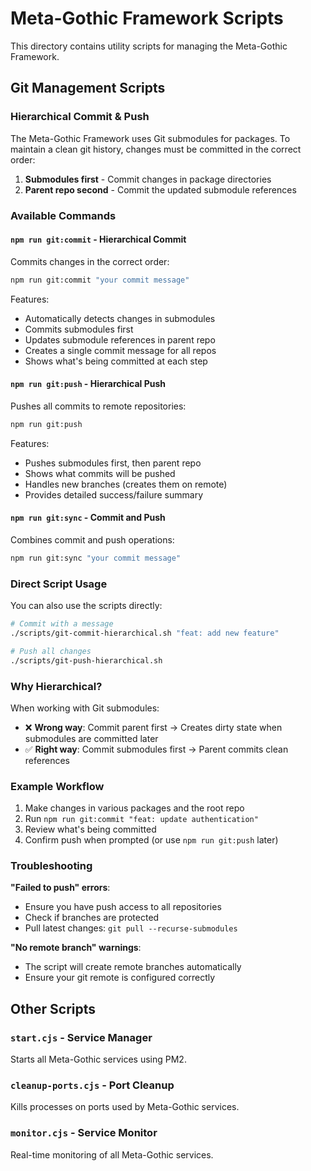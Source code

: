 # Meta-Gothic Framework Scripts

This directory contains utility scripts for managing the Meta-Gothic Framework.

## Git Management Scripts

### Hierarchical Commit & Push

The Meta-Gothic Framework uses Git submodules for packages. To maintain a clean git history, changes must be committed in the correct order:

1. **Submodules first** - Commit changes in package directories
2. **Parent repo second** - Commit the updated submodule references

### Available Commands

#### `npm run git:commit` - Hierarchical Commit
Commits changes in the correct order:
```bash
npm run git:commit "your commit message"
```

Features:
- Automatically detects changes in submodules
- Commits submodules first
- Updates submodule references in parent repo
- Creates a single commit message for all repos
- Shows what's being committed at each step

#### `npm run git:push` - Hierarchical Push
Pushes all commits to remote repositories:
```bash
npm run git:push
```

Features:
- Pushes submodules first, then parent repo
- Shows what commits will be pushed
- Handles new branches (creates them on remote)
- Provides detailed success/failure summary

#### `npm run git:sync` - Commit and Push
Combines commit and push operations:
```bash
npm run git:sync "your commit message"
```

### Direct Script Usage

You can also use the scripts directly:

```bash
# Commit with a message
./scripts/git-commit-hierarchical.sh "feat: add new feature"

# Push all changes
./scripts/git-push-hierarchical.sh
```

### Why Hierarchical?

When working with Git submodules:
- ❌ **Wrong way**: Commit parent first → Creates dirty state when submodules are committed later
- ✅ **Right way**: Commit submodules first → Parent commits clean references

### Example Workflow

1. Make changes in various packages and the root repo
2. Run `npm run git:commit "feat: update authentication"`
3. Review what's being committed
4. Confirm push when prompted (or use `npm run git:push` later)

### Troubleshooting

**"Failed to push" errors**:
- Ensure you have push access to all repositories
- Check if branches are protected
- Pull latest changes: `git pull --recurse-submodules`

**"No remote branch" warnings**:
- The script will create remote branches automatically
- Ensure your git remote is configured correctly

## Other Scripts

### `start.cjs` - Service Manager
Starts all Meta-Gothic services using PM2.

### `cleanup-ports.cjs` - Port Cleanup
Kills processes on ports used by Meta-Gothic services.

### `monitor.cjs` - Service Monitor
Real-time monitoring of all Meta-Gothic services.